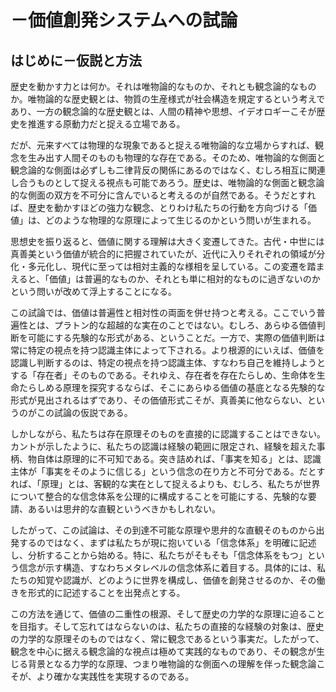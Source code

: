 
# －価値創発システムへの試論


## はじめに－仮説と方法


歴史を動かす力とは何か。それは唯物論的なものか、それとも観念論的なものか。唯物論的な歴史観とは、物質の生産様式が社会構造を規定するという考えであり、一方の観念論的な歴史観とは、人間の精神や思想、イデオロギーこそが歴史を推進する原動力だと捉える立場である。

だが、元来すべては物理的な現象であると捉える唯物論的な立場からすれば、観念を生み出す人間そのものも物理的な存在である。そのため、唯物論的な側面と観念論的な側面は必ずしも二律背反の関係にあるのではなく、むしろ相互に関連し合うものとして捉える視点も可能であろう。歴史は、唯物論的な側面と観念論的な側面の双方を不可分に含んでいると考えるのが自然である。そうだとすれば、歴史を動かすほどの強力な観念、とりわけ私たちの行動を方向づける「価値」は、どのような物理的な原理によって生じるのかという問いが生まれる。

思想史を振り返ると、価値に関する理解は大きく変遷してきた。古代・中世には真善美という価値が統合的に把握されていたが、近代に入りそれぞれの領域が分化・多元化し、現代に至っては相対主義的な様相を呈している。この変遷を踏まえると、「価値」は普遍的なものか、それとも単に相対的なものに過ぎないのかという問いが改めて浮上することになる。

この試論では、価値は普遍性と相対性の両面を併せ持つと考える。ここでいう普遍性とは、プラトン的な超越的な実在のことではない。むしろ、あらゆる価値判断を可能にする先験的な形式がある、ということだ。一方で、実際の価値判断は常に特定の視点を持つ認識主体によって下される。より根源的にいえば、価値を認識し判断するのは、特定の視点を持つ認識主体、すなわち自己を維持しようとする「存在者」そのものである。それゆえ、存在者を存在たらしめ、生命体を生命たらしめる原理を探究するならば、そこにあらゆる価値の基底となる先験的な形式が見出されるはずであり、その価値形式こそが、真善美に他ならない、というのがこの試論の仮説である。

しかしながら、私たちは存在原理そのものを直接的に認識することはできない。カントが示したように、私たちの認識は経験の範囲に限定され、経験を超えた事柄、物自体は原理的に不可知である。突き詰めれば、「事実を知る」とは、認識主体が「事実をそのように信じる」という信念の在り方と不可分である。だとすれば、「原理」とは、客観的な実在として捉えるよりも、むしろ、私たちが世界について整合的な信念体系を公理的に構成することを可能にする、先験的な要請、あるいは思弁的な直観というべきかもしれない。

したがって、この試論は、その到達不可能な原理や思弁的な直観そのものから出発するのではなく、まずは私たちが現に抱いている「信念体系」を明確に記述し、分析することから始める。特に、私たちがそもそも「信念体系をもつ」という信念が示す構造、すなわちメタレベルの信念体系に着目する。具体的には、私たちの知覚や認識が、どのように世界を構成し、価値を創発させるのか、その働きを形式的に記述することを出発点とする。

この方法を通じて、価値の二重性の根源、そして歴史の力学的な原理に迫ることを目指す。そして忘れてはならないのは、私たちの直接的な経験の対象は、歴史の力学的な原理そのものではなく、常に観念であるという事実だ。したがって、観念を中心に据える観念論的な視点は極めて実践的なものであり、その観念が生じる背景となる力学的な原理、つまり唯物論的な側面への理解を伴った観念論こそが、より確かな実践性を実現するのである。